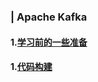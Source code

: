 ### | Apache Kafka
#### 1.[学习前的一些准备](https://ex34toway.github.io/bigdata/kafka/1.Requirements)
#### 1.[代码构建](https://ex34toway.github.io/bigdata/kafka/2.Preparing)